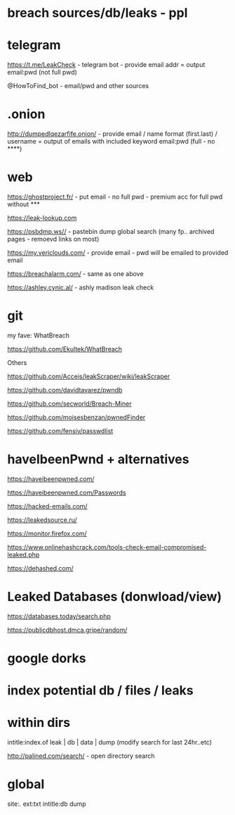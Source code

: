 # breach sources/db/leaks - ppl 


# telegram 
https://t.me/LeakCheck - telegram bot - provide email addr = output email:pwd (not full pwd)

@HowToFind_bot - email/pwd and other sources 

# .onion 

http://dumpedlqezarfife.onion/ - provide email / name format (first.last) / username = output of emails with included keyword 
email:pwd (full - no ****) 

# web 
https://ghostproject.fr/ - put email - no full pwd - premium acc for full pwd without *** 

https://leak-lookup.com 

https://psbdmp.ws// - pastebin dump global search (many fp.. archived pages - remoevd links on most)

https://my.vericlouds.com/ - provide email - pwd will be emailed to provided email 

https://breachalarm.com/ - same as one above 

https://ashley.cynic.al/ - ashly madison leak check 


# git 

my fave: WhatBreach 

https://github.com/Ekultek/WhatBreach 

Others 

https://github.com/Acceis/leakScraper/wiki/leakScraper 

https://github.com/davidtavarez/pwndb 

https://github.com/secworld/Breach-Miner

https://github.com/moisesbenzan/pwnedFinder

https://github.com/fensiv/passwdlist 


# haveIbeenPwnd + alternatives 

https://haveibeenpwned.com/ 

https://haveibeenpwned.com/Passwords

https://hacked-emails.com/ 

https://leakedsource.ru/ 

https://monitor.firefox.com/

https://www.onlinehashcrack.com/tools-check-email-compromised-leaked.php 

https://dehashed.com/ 

# Leaked Databases (donwload/view) 

https://databases.today/search.php 

https://publicdbhost.dmca.gripe/random/
 

# google dorks 

# index potential db / files / leaks 

# within dirs 
intitle:index.of leak | db | data | dump (modify search for last 24hr..etc)

http://palined.com/search/ - open directory search  

# global 
site:*.* ext:txt intitle:db dump 

